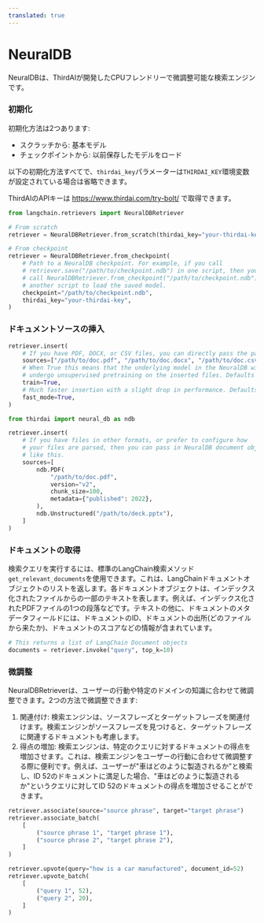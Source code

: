 ```yaml
---
translated: true
---
```


# **NeuralDB**

NeuralDBは、ThirdAIが開発したCPUフレンドリーで微調整可能な検索エンジンです。

### **初期化**

初期化方法は2つあります:
- スクラッチから: 基本モデル
- チェックポイントから: 以前保存したモデルをロード

以下の初期化方法すべてで、`thirdai_key`パラメーターは`THIRDAI_KEY`環境変数が設定されている場合は省略できます。

ThirdAIのAPIキーは https://www.thirdai.com/try-bolt/ で取得できます。

```python
from langchain.retrievers import NeuralDBRetriever

# From scratch
retriever = NeuralDBRetriever.from_scratch(thirdai_key="your-thirdai-key")

# From checkpoint
retriever = NeuralDBRetriever.from_checkpoint(
    # Path to a NeuralDB checkpoint. For example, if you call
    # retriever.save("/path/to/checkpoint.ndb") in one script, then you can
    # call NeuralDBRetriever.from_checkpoint("/path/to/checkpoint.ndb") in
    # another script to load the saved model.
    checkpoint="/path/to/checkpoint.ndb",
    thirdai_key="your-thirdai-key",
)
```

### **ドキュメントソースの挿入**

```python
retriever.insert(
    # If you have PDF, DOCX, or CSV files, you can directly pass the paths to the documents
    sources=["/path/to/doc.pdf", "/path/to/doc.docx", "/path/to/doc.csv"],
    # When True this means that the underlying model in the NeuralDB will
    # undergo unsupervised pretraining on the inserted files. Defaults to True.
    train=True,
    # Much faster insertion with a slight drop in performance. Defaults to True.
    fast_mode=True,
)

from thirdai import neural_db as ndb

retriever.insert(
    # If you have files in other formats, or prefer to configure how
    # your files are parsed, then you can pass in NeuralDB document objects
    # like this.
    sources=[
        ndb.PDF(
            "/path/to/doc.pdf",
            version="v2",
            chunk_size=100,
            metadata={"published": 2022},
        ),
        ndb.Unstructured("/path/to/deck.pptx"),
    ]
)
```

### **ドキュメントの取得**

検索クエリを実行するには、標準のLangChain検索メソッド`get_relevant_documents`を使用できます。これは、LangChainドキュメントオブジェクトのリストを返します。各ドキュメントオブジェクトは、インデックス化されたファイルからの一部のテキストを表します。例えば、インデックス化されたPDFファイルの1つの段落などです。テキストの他に、ドキュメントのメタデータフィールドには、ドキュメントのID、ドキュメントの出所(どのファイルから来たか)、ドキュメントのスコアなどの情報が含まれています。

```python
# This returns a list of LangChain Document objects
documents = retriever.invoke("query", top_k=10)
```

### **微調整**

NeuralDBRetrieverは、ユーザーの行動や特定のドメインの知識に合わせて微調整できます。2つの方法で微調整できます:
1. 関連付け: 検索エンジンは、ソースフレーズとターゲットフレーズを関連付けます。検索エンジンがソースフレーズを見つけると、ターゲットフレーズに関連するドキュメントも考慮します。
2. 得点の増加: 検索エンジンは、特定のクエリに対するドキュメントの得点を増加させます。これは、検索エンジンをユーザーの行動に合わせて微調整する際に便利です。例えば、ユーザーが"車はどのように製造されるか"と検索し、ID 52のドキュメントに満足した場合、"車はどのように製造されるか"というクエリに対してID 52のドキュメントの得点を増加させることができます。

```python
retriever.associate(source="source phrase", target="target phrase")
retriever.associate_batch(
    [
        ("source phrase 1", "target phrase 1"),
        ("source phrase 2", "target phrase 2"),
    ]
)

retriever.upvote(query="how is a car manufactured", document_id=52)
retriever.upvote_batch(
    [
        ("query 1", 52),
        ("query 2", 20),
    ]
)
```
